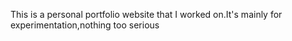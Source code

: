 This is a personal portfolio website that I worked on.It's mainly for experimentation,nothing too serious

